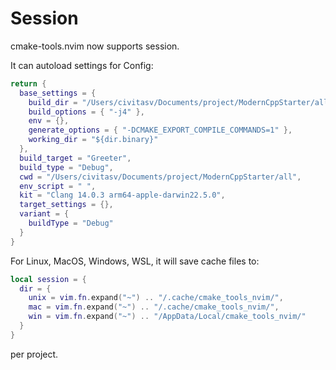 # Session

cmake-tools.nvim now supports session.

It can autoload settings for Config:

```lua
return {
  base_settings = {
    build_dir = "/Users/civitasv/Documents/project/ModernCppStarter/all/out",
    build_options = { "-j4" },
    env = {},
    generate_options = { "-DCMAKE_EXPORT_COMPILE_COMMANDS=1" },
    working_dir = "${dir.binary}"
  },
  build_target = "Greeter",
  build_type = "Debug",
  cwd = "/Users/civitasv/Documents/project/ModernCppStarter/all",
  env_script = " ",
  kit = "Clang 14.0.3 arm64-apple-darwin22.5.0",
  target_settings = {},
  variant = {
    buildType = "Debug"
  }
}
```

For Linux, MacOS, Windows, WSL, it will save cache files to:

```lua
local session = {
  dir = {
    unix = vim.fn.expand("~") .. "/.cache/cmake_tools_nvim/",
    mac = vim.fn.expand("~") .. "/.cache/cmake_tools_nvim/",
    win = vim.fn.expand("~") .. "/AppData/Local/cmake_tools_nvim/"
  }
}
```

per project.
